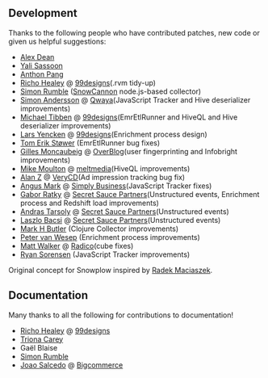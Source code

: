 ## Development

Thanks to the following people who have contributed patches, new code or given us helpful suggestions:

* [Alex Dean](https://github.com/alexanderdean)
* [Yali Sassoon](https://github.com/yalisassoon)
* [Anthon Pang](https://github.com/robocoder)
* [Richo Healey](https://github.com/richo) @ [99designs][99designs](.rvm tidy-up)
* [Simon Rumble](https://github.com/shermozle) ([SnowCannon][snowcannon] node.js-based collector)
* [Simon Andersson](https://github.com/ramn) @ [Qwaya][qwaya](JavaScript Tracker and Hive deserializer improvements)
* [Michael Tibben](https://github.com/mtibben) @ [99designs][99designs](EmrEtlRunner and HiveQL and Hive deserializer improvements)
* [Lars Yencken](https://github.com/larsyencken) @ [99designs][99designs](Enrichment process design)
* [Tom Erik Støwer](https://github.com/testower) (EmrEtlRunner bug fixes)
* [Gilles Moncaubeig](https://github.com/moncaubeig) @ [OverBlog][overblog](user fingerprinting and Infobright improvements)
* [Mike Moulton](https://github.com/mmoulton) @ [meltmedia][meltmedia](HiveQL improvements)
* [Alan Z](https://github.com/talkspoon) @ [VeryCD][verycd](Ad impression tracking bug fix)
* [Angus Mark](https://github.com/ngsmrk) @ [Simply Business][simply-business](JavaScript Tracker fixes)
* [Gabor Ratky](https://github.com/rgabo) @ [Secret Sauce Partners][sspinc](Unstructured events, Enrichment process and Redshift load improvements)
* [Andras Tarsoly](https://github.com/tarsolya) @ [Secret Sauce Partners][sspinc](Unstructured events)
* [Laszlo Bacsi](https://github.com/lackac) @ [Secret Sauce Partners][sspinc](Unstructured events)
* [Mark H Butler](https://github.com/butlermh) (Clojure Collector improvements)
* [Peter van Wesep](https://github.com/petervanwesep) (Enrichment process improvements)
* [Matt Walker](https://github.com/mrwalker) @ [Radico][radico](cube fixes)
* [Ryan Sorensen](https://github.com/rcs) (JavaScript Tracker improvements)

Original concept for Snowplow inspired by [Radek Maciaszek](https://github.com/rathko).

## Documentation

Many thanks to all the following for contributions to documentation!

* [Richo Healey](https://github.com/richo) @ [99designs][99designs]
* [Triona Carey](https://twitter.com/Triona)
* Gaël Blaise
* [Simon Rumble](https://github.com/shermozle)
* [Joao Salcedo](https://github.com/joaosal) @ [Bigcommerce][bigcommerce]

[snowcannon]: https://github.com/shermozle/SnowCannon
[qwaya]: http://www.qwaya.com
[99designs]: http://99designs.com
[overblog]: www.over-blog.com/
[meltmedia]: http://meltmedia.com/
[verycd]: http://www.verycd.com/
[simply-business]: http://www.simplybusiness.co.uk/
[bigcommerce]: http://www.bigcommerce.com/
[sspinc]: http://secretsaucepartners.com/
[radico]: http://getradico.com/
